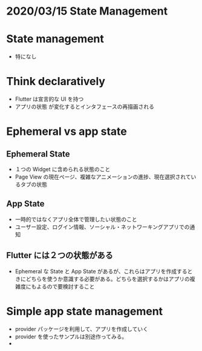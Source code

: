 # 2020/03/15 State Management

# State management
- 特になし

# Think declaratively
- Flutter は宣言的な UI を持つ
- アプリの状態 が変化するとインタフェースの再描画される

# Ephemeral vs app state

## Ephemeral State

- １つの Widget に含められる状態のこと
- Page View の現在ページ、複雑なアニメーションの進捗、現在選択されているタブの状態

## App State

- 一時的ではなくアプリ全体で管理したい状態のこと
- ユーザー設定、ログイン情報、ソーシャル・ネットワーキングアプリでの通知

## Flutter には２つの状態がある

- Ephemeral な State と App State があるが、これらはアプリを作成するときにどちらを使うか意識する必要がある。どちらを選択するかはアプリの複雑度にもよるので要検討すること


# Simple app state management

- provider パッケージを利用して、アプリを作成していく
- provider を使ったサンプルは別途作ってみる。
-  
